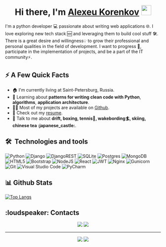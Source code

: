 <h1 align="center">Hi there, I'm <a href="#" target="_blank">Alexeu Korenkov</a> <img
src="https://github.com/blackcater/blackcater/raw/main/images/Hi.gif" height="32" /></h1>

<p>I'm a python developer 💻 passionate about writing web applications 🌐. I love exploring new tech stack 🆕 and leveraging them to build cool stuff 🛠️. There is a great desire and willingness💡 to grow their professional and personal qualities in the field of development. I want to progress 🤖, participate in the implementation of projects, and be a part of the IT community⚡.
</p>
<h2>⚡️ A Few Quick Facts</h2>
<ul>
<li>🏠 I'm currently living at Saint-Petersburg, Russia.</li>
<li>🧐 Learning about <strong>patterns for writing clean code with Python</strong>, <strong>algorithms</strong>, <strong>application architecture</strong>.</li>
<li>👨‍💻 Most of my projects are available on <a href="https://github.com/GodAlexK">Github</a>.</li>
<li>📙 Check out my <a href="https://spb.hh.ru/applicant/resumes/view?resume=3220aa14ff0cc752c20039ed1f797653527458" >resume</a>.</li>
<li>💬 Talk to me about <strong>drift, boxing, tennis🎾, wakebording🏄, skiing, chinese tea :japanese_castle:</strong>.</li>
</ul>

<h2> 🛠  Technologies and tools</h2>
  
![Python](https://img.shields.io/badge/python-3670A0?style=for-the-badge&logo=python&logoColor=ffdd54)
![Django](https://img.shields.io/badge/django-%23092E20.svg?style=for-the-badge&logo=django&logoColor=white)
![DjangoREST](https://img.shields.io/badge/DJANGO-REST-ff1709?style=for-the-badge&logo=django&logoColor=white&color=ff1709&labelColor=gray)
![SQLite](https://img.shields.io/badge/sqlite-%2307405e.svg?style=for-the-badge&logo=sqlite&logoColor=white)
![Postgres](https://img.shields.io/badge/postgres-%23316192.svg?style=for-the-badge&logo=postgresql&logoColor=white)
![MongoDB](https://img.shields.io/badge/MongoDB-%234ea94b.svg?style=for-the-badge&logo=mongodb&logoColor=white)
![HTML5](https://img.shields.io/badge/html5-%23E34F26.svg?style=for-the-badge&logo=html5&logoColor=white)
![Bootstrap](https://img.shields.io/badge/bootstrap-%238511FA.svg?style=for-the-badge&logo=bootstrap&logoColor=white)
![NodeJS](https://img.shields.io/badge/node.js-6DA55F?style=for-the-badge&logo=node.js&logoColor=white)
![React](https://img.shields.io/badge/react-%2320232a.svg?style=for-the-badge&logo=react&logoColor=%2361DAFB)
![JWT](https://img.shields.io/badge/JWT-black?style=for-the-badge&logo=JSON%20web%20tokens)
![Nginx](https://img.shields.io/badge/nginx-%23009639.svg?style=for-the-badge&logo=nginx&logoColor=white)
![Gunicorn](https://img.shields.io/badge/gunicorn-%298729.svg?style=for-the-badge&logo=gunicorn&logoColor=white)
![Git](https://img.shields.io/badge/git-%23F05033.svg?style=for-the-badge&logo=git&logoColor=white)
![Visual Studio Code](https://img.shields.io/badge/Visual%20Studio%20Code-0078d7.svg?style=for-the-badge&logo=visual-studio-code&logoColor=white)
![PyCharm](https://img.shields.io/badge/pycharm-143?style=for-the-badge&logo=pycharm&logoColor=black&color=black&labelColor=green)

<h2> 📊 Github Stats</h2>

[![Top Langs](https://github-readme-stats.vercel.app/api/top-langs/?username=KorenkovAlex&layout=compact)](https://github.com/KorenkovAlex/github-readme-stats) 

<h2> :loudspeaker: Contacts </h2>
<p align="center">
<a target="_blank" href="mailto:kenlexa97@gmail.com"><img src="https://img.shields.io/badge/-Gmail-D14836?style=for-the-badge&logo=Gmail&logoColor=white"></img></a>
<a target="_blank" href="https://t.me/Korenkov_AA"><img src="https://img.shields.io/badge/Telegram-2CA5E0?style=for-the-badge&logo=telegram&logoColor=white"></img></a>
</p>

<!-- badge_plugin_start -->

---
<p align="center">
<a href="https://github.com/GodAlexK" alt="https://github.com/KorenkovAlex"><img src="https://img.shields.io/static/v1?style=for-the-badge&label=CREATED%20BY&message=GodAlexK&color=000000"></a>
<a href="https://github.com/KorenkovAlex/KorenkovAlex/blob/main/LICENSE" alt="https://github.com/GodAlexK/GodAlexK/blob/main/LICENSE"><img src="https://img.shields.io/static/v1?style=for-the-badge&label=LICENSE&message=MIT&color=000000"></a>
</p>

<!-- badge_plugin_end -->

